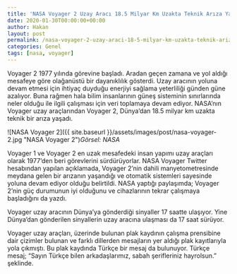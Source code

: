 ```yaml
---
title: 'NASA Voyager 2 Uzay Aracı 18.5 Milyar Km Uzakta Teknik Arıza Yaşadı'
date: 2020-01-30T00:00:00+00:00
author: Hakan
layout: post
permalink: /nasa-voyager-2-uzay-araci-18-5-milyar-km-uzakta-teknik-ariza-yasadi/
categories: Genel
tags: [nasa, voyager]
---
```

Voyager 2 1977 yılında görevine başladı. Aradan geçen zamana ve yol aldığı mesafeye göre olağanüstü bir dayanıklılık gösterdi. Uzay aracının yoluna devam etmesi için ihtiyaç duyduğu enerjiyi sağlama yeterliliği günden güne azalıyor. Buna rağmen hala bilim insanlarının güneş sisteminin sınırlarında neler olduğu ile ilgili çalışması için veri toplamaya devam ediyor. NASA’nın Voyager uzay araçlarından Voyager 2, Dünya’dan 18.5 milyar km uzakta teknik bir arıza yaşadı.

![NASA Voyager 2]({{ site.baseurl }}/assets/images/post/nasa-voyager-2.jpg "NASA Voyager 2")*Görsel: NASA*

Voyager 1 ve Voyager 2 en uzak mesafedeki insan yapımı uzay araçları olarak 1977’den beri görevlerini sürdürüyorlar. NASA Voyager Twitter hesabından yapılan açıklamada, Voyager 2’nin dahili manyetometresinde meydana gelen bir arızanın yaşandığı ve otomatik sistemleri sayesinde yoluna devam ediyor olduğu belirtildi. NASA yaptığı paylaşımda; Voyager 2’nin güç durumunun iyi olduğunu ve cihazlarının tekrar çalışmaya başladığını da yazdı.

Voyager uzay aracının Dünya’ya gönderdiği sinyaller 17 saatte ulaşıyor. Yine Dünya’dan gönderilen sinyallerin uzay aracına ulaşması da 17 saat sürüyor.

Voyager uzay araçları, üzerinde bulunan plak kaydının çalışma prensibine dair çizimler bulunan ve farklı dillerden mesajların yer aldığı plak kayıtlarıyla yola çıkmıştı. Bu plak kaydında Türkçe bir mesaj da bulunuyor. Türkçe mesaj; “Sayın Türkçe bilen arkadaşlarımız, sabah şerifleriniz hayrolsun.” şeklinde.